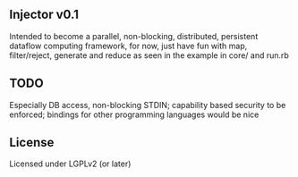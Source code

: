 ## Injector v0.1
Intended to become a parallel, non-blocking, distributed, persistent dataflow computing framework, for now, just have fun with map, filter/reject, generate and reduce as seen in the example in core/ and run.rb

## TODO
Especially DB access, non-blocking STDIN; capability based security to be enforced; bindings for other programming languages would be nice

## License
Licensed under LGPLv2 (or later)
